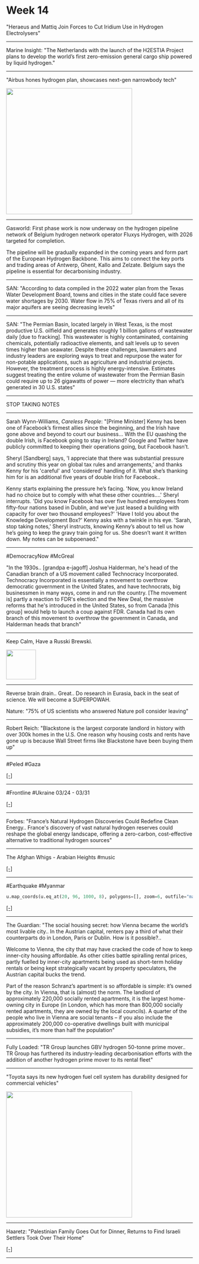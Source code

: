 # Week 14

"Heraeus and Mattiq Join Forces to Cut Iridium Use in Hydrogen
Electrolysers"

---

Marine Insight: "The Netherlands with the launch of the H2ESTIA
Project plans to develop the world’s first zero-emission general cargo
ship powered by liquid hydrogen."

---

"Airbus hones hydrogen plan, showcases next-gen narrowbody tech"

<img width='340' src='https://runwaygirlnetwork.com/wp-content/uploads/2025/03/ZEROe-fully-electric-hydrogen-powered-four-pod-aircraft_ZeroE_Turboprop_AIB_VCITY2-800x415.jpg'/>

---

Gasworld: First phase work is now underway on the hydrogen pipeline
network of Belgium hydrogen network operator Fluxys Hydrogen, with
2026 targeted for completion.

The pipeline will be gradually expanded in the coming years and form
part of the European Hydrogen Backbone. This aims to connect the key
ports and trading areas of Antwerp, Ghent, Kallo and Zelzate. Belgium
says the pipeline is essential for decarbonising industry.

---

SAN: "According to data compiled in the 2022 water plan from the Texas
Water Development Board, towns and cities in the state could face
severe water shortages by 2030. Water flow in 75% of Texas rivers and
all of its major aquifers are seeing decreasing levels"

---

SAN: "The Permian Basin, located largely in West Texas, is the most
productive U.S. oilfield and generates roughly 1 billion gallons of
wastewater daily [due to fracking]. This wastewater is highly
contaminated, containing chemicals, potentially radioactive elements,
and salt levels up to seven times higher than seawater. Despite these
challenges, lawmakers and industry leaders are exploring ways to treat
and repurpose the water for non-potable applications, such as
agriculture and industrial projects. However, the treatment process is
highly energy-intensive. Estimates suggest treating the entire volume
of wastewater from the Permian Basin could require up to 26 gigawatts
of power — more electricity than what’s generated in 30 U.S. states"

---

STOP TAKING NOTES

---

Sarah Wynn-Williams, *Careless People*: "[Prime Minister] Kenny has
been one of Facebook’s firmest allies since the beginning, and the
Irish have gone above and beyond to court our business... With the EU
quashing the double Irish, is Facebook going to stay in Ireland?
Google and Twitter have publicly committed to keeping their operations
going, but Facebook hasn’t.

Sheryl [Sandberg] says, 'I appreciate that there was substantial
pressure and scrutiny this year on global tax rules and arrangements,'
and thanks Kenny for his 'careful' and 'considered' handling of
it. What she’s thanking him for is an additional five years of double
Irish for Facebook..

Kenny starts explaining the pressure he’s facing. 'Now, you know
Ireland had no choice but to comply with what these other
countries....'  Sheryl interrupts. 'Did you know Facebook has over
five hundred employees from fifty-four nations based in Dublin, and
we’ve just leased a building with capacity for over two thousand
employees?'  'Have I told you about the Knowledge Development Box?'
Kenny asks with a twinkle in his eye. 'Sarah, stop taking notes,'
Sheryl instructs, knowing Kenny’s about to tell us how he’s going to
keep the gravy train going for us. She doesn’t want it written
down. My notes can be subpoenaed."

---

\#DemocracyNow \#McGreal

"In the 1930s.. [grandpa e-jagoff] Joshua Halderman, he's head of the
Canadian branch of a US movement called Technocracy
Incorporated. Technocracy Incorporated is essentially a movement to
overthrow democratic government in the United States, and have
technocrats, big businessmen in many ways, come in and run the
country. [The movement is] partly a reaction to FDR's election and the
New Deal, the massive reforms that he's introduced in the United
States, so from Canada [this group] would help to launch a coup
against FDR. Canada had its own branch of this movement to overthrow
the government in Canada, and Halderman heads that branch"

---

Keep Calm, Have a Russki Brewski.

<img width='80' src='mbl/2025/ruskibrewski-putin.jpg'/>

---

Reverse brain drain.. Great.. Do research in Eurasia, back in the seat
of science. We will become a SUPERPOWAH.

Nature: "75% of US scientists who answered Nature poll consider leaving"

---

Robert Reich: "Blackstone is the largest corporate landlord in history
with over 300k homes in the U.S. One reason why housing costs and
rents have gone up is because Wall Street firms like Blackstone have
been buying them up"

---

\#Peled \#Gaza

[[-]](https://www.youtube.com/embed/4uRJcH4JU_M?start=238&end=296)

---

\#Frontline \#Ukraine 03/24 - 03/31

[[-]](ukrdata/map13.html)

---

Forbes: "France’s Natural Hydrogen Discoveries Could Redefine Clean
Energy.. France's discovery of vast natural hydrogen reserves could
reshape the global energy landscape, offering a zero-carbon,
cost-effective alternative to traditional hydrogen sources"

---

The Afghan Whigs - Arabian Heights \#music

[[-]](https://youtu.be/99xg4DtM-V8)

---

\#Earthquake \#Myanmar

```python
u.map_coords(u.eq_at(20, 96, 1000, 8), polygons=[], zoom=6, outfile="map06.html")	    
```

[[-]](map06.html)

---

The Guardian: "The social housing secret: how Vienna became the
world’s most livable city.. In the Austrian capital, renters pay a
third of what their counterparts do in London, Paris or Dublin. How is
it possible?..

Welcome to Vienna, the city that may have cracked the code of how to
keep inner-city housing affordable. As other cities battle spiralling
rental prices, partly fuelled by inner-city apartments being used as
short-term holiday rentals or being kept strategically vacant by
property speculators, the Austrian capital bucks the trend.

Part of the reason Schranz’s apartment is so affordable is simple:
it’s owned by the city. In Vienna, that is (almost) the norm. The
landlord of approximately 220,000 socially rented apartments, it is
the largest home-owning city in Europe (in London, which has more than
800,000 socially rented apartments, they are owned by the local
councils). A quarter of the people who live in Vienna are social
tenants – if you also include the approximately 200,000 co-operative
dwellings built with municipal subsidies, it’s more than half the
population"

---

Fully Loaded: "TR Group launches GBV hydrogen 50-tonne prime
mover.. TR Group has furthered its industry-leading decarbonisation
efforts with the addition of another hydrogen prime mover to its
rental fleet"

---

"Toyota says its new hydrogen fuel cell system has durability designed
for commercial vehicles"

<img width='340' src='https://chargedevs.com/wp-content/uploads/2025/03/Toyota-Fuel-Cell.jpg'/>

---

Haaretz: "Palestinian Family Goes Out for Dinner, Returns to Find
Israeli Settlers Took Over Their Home"

[[-]](https://www.haaretz.com/israel-news/2025-03-24/ty-article/.premium/palestinian-family-goes-out-for-dinner-returns-to-find-israeli-settlers-took-over-home/00000195-c881-db4f-a3b5-deb504f60000)

---
